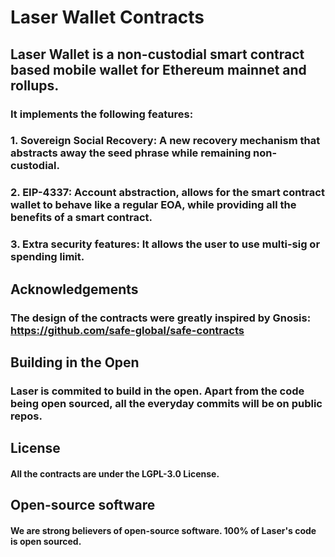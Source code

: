 # Laser Wallet Contracts

## Laser Wallet is a non-custodial smart contract based mobile wallet for Ethereum mainnet and rollups. 

### It implements the following features:

### 1. Sovereign Social Recovery: A new recovery mechanism that abstracts away the seed phrase while remaining non-custodial. 

### 2. EIP-4337: Account abstraction, allows for the smart contract wallet to behave like a regular EOA, while providing all the benefits of a smart contract. 

### 3. Extra security features: It allows the user to use multi-sig or spending limit.

## Acknowledgements

### The design of the contracts were greatly inspired by Gnosis: https://github.com/safe-global/safe-contracts

## Building in the Open 

### Laser is commited to build in the open. Apart from the code being open sourced, all the everyday commits will be on public repos.

## License

#### All the contracts are under the LGPL-3.0 License.

## Open-source software

#### We are strong believers of open-source software. 100% of Laser's code is open sourced.
